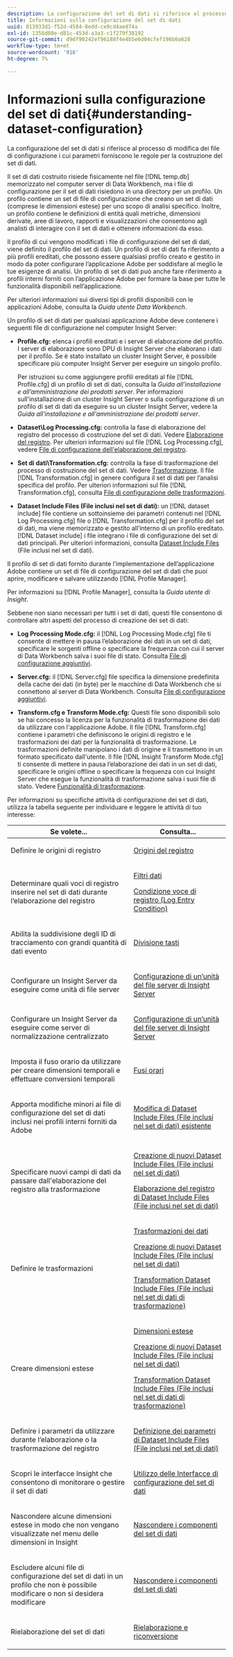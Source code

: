 ```yaml
---
description: La configurazione del set di dati si riferisce al processo di modifica dei file di configurazione i cui parametri forniscono le regole per la costruzione del set di dati.
title: Informazioni sulla configurazione del set di dati
uuid: 813933d1-f52d-4584-8edd-ce9cd4aed74a
exl-id: 1358d08e-d81c-453d-a3a3-c1f279f38192
source-git-commit: d9df90242ef96188f4e4b5e6d04cfef196b0a628
workflow-type: tm+mt
source-wordcount: '916'
ht-degree: 7%

---
```


# Informazioni sulla configurazione del set di dati{#understanding-dataset-configuration}

La configurazione del set di dati si riferisce al processo di modifica dei file di configurazione i cui parametri forniscono le regole per la costruzione del set di dati.

Il set di dati costruito risiede fisicamente nel file [!DNL temp.db] memorizzato nel computer server di Data Workbench, ma i file di configurazione per il set di dati risiedono in una directory per un profilo. Un profilo contiene un set di file di configurazione che creano un set di dati (comprese le dimensioni estese) per uno scopo di analisi specifico. Inoltre, un profilo contiene le definizioni di entità quali metriche, dimensioni derivate, aree di lavoro, rapporti e visualizzazioni che consentono agli analisti di interagire con il set di dati e ottenere informazioni da esso.

Il profilo di cui vengono modificati i file di configurazione del set di dati, viene definito il profilo del set di dati. Un profilo di set di dati fa riferimento a più profili ereditati, che possono essere qualsiasi profilo creato e gestito in modo da poter configurare l’applicazione Adobe per soddisfare al meglio le tue esigenze di analisi. Un profilo di set di dati può anche fare riferimento a profili interni forniti con l’applicazione Adobe per formare la base per tutte le funzionalità disponibili nell’applicazione.

Per ulteriori informazioni sui diversi tipi di profili disponibili con le applicazioni Adobe, consulta la *Guida utente Data Workbench*.

<!--
c_req_config_files.xml
-->

Un profilo di set di dati per qualsiasi applicazione Adobe deve contenere i seguenti file di configurazione nel computer Insight Server:

* **Profile.cfg:** elenca i profili ereditati e i server di elaborazione del profilo. I server di elaborazione sono DPU di Insight Server che elaborano i dati per il profilo. Se è stato installato un cluster Insight Server, è possibile specificare più computer Insight Server per eseguire un singolo profilo.

   Per istruzioni su come aggiungere profili ereditati al file [!DNL Profile.cfg] di un profilo di set di dati, consulta la *Guida all’installazione e all’amministrazione dei prodotti server*. Per informazioni sull&#39;installazione di un cluster Insight Server o sulla configurazione di un profilo di set di dati da eseguire su un cluster Insight Server, vedere la *Guida all&#39;installazione e all&#39;amministrazione dei prodotti server*.

* **Dataset\Log Processing.cfg:** controlla la fase di elaborazione del registro del processo di costruzione del set di dati. Vedere [Elaborazione del registro](../../home/c-dataset-const-proc/c-dataset-constr.md#concept-8a63892878004dc389c7dad784fcb061). Per ulteriori informazioni sul file [!DNL Log Processing.cfg], vedere [File di configurazione dell&#39;elaborazione del registro](../../home/c-dataset-const-proc/c-log-proc-config-file/c-abt-log-proc-config-file.md).

* **Set di dati\Transformation.cfg:** controlla la fase di trasformazione del processo di costruzione del set di dati. Vedere [Trasformazione](../../home/c-dataset-const-proc/c-dataset-constr.md#concept-88f72e0897a744b5bc03df5039264dda). Il file [!DNL Transformation.cfg] in genere configura il set di dati per l’analisi specifica del profilo. Per ulteriori informazioni sul file [!DNL Transformation.cfg], consulta [File di configurazione delle trasformazioni](../../home/c-dataset-const-proc/c-trans-config-file/c-abt-trans-config-file.md).

* **Dataset Include Files (File inclusi nel set di dati):**  un  [!DNL dataset include] file contiene un sottoinsieme dei parametri contenuti nel  [!DNL Log Processing.cfg] file o  [!DNL Transformation.cfg] per il profilo del set di dati, ma viene memorizzato e gestito all’interno di un profilo ereditato. [!DNL Dataset include] i file integrano i file di configurazione del set di dati principali. Per ulteriori informazioni, consulta [Dataset Include Files](../../home/c-dataset-const-proc/c-dataset-inc-files/c-abt-dataset-inc-files.md) (File inclusi nel set di dati).

Il profilo di set di dati fornito durante l’implementazione dell’applicazione Adobe contiene un set di file di configurazione del set di dati che puoi aprire, modificare e salvare utilizzando [!DNL Profile Manager].

Per informazioni su [!DNL Profile Manager], consulta la *Guida utente di Insight*.

<!--
c_addl_config_files.xml
-->

Sebbene non siano necessari per tutti i set di dati, questi file consentono di controllare altri aspetti del processo di creazione dei set di dati:

* **Log Processing Mode.cfg:** il  [!DNL Log Processing Mode.cfg] file ti consente di mettere in pausa l’elaborazione dei dati in un set di dati, specificare le sorgenti offline o specificare la frequenza con cui il server di Data Workbench salva i suoi file di stato. Consulta [File di configurazione aggiuntivi](../../home/c-dataset-const-proc/c-add-config-files/c-add-config-files.md#concept-1afef4f88f1e467ab4326875fd1d3004).

* **Server.cfg:** il  [!DNL Server.cfg] file specifica la dimensione predefinita della cache dei dati (in byte) per le macchine di Data Workbench che si connettono al server di Data Workbench. Consulta [File di configurazione aggiuntivi](../../home/c-dataset-const-proc/c-add-config-files/c-add-config-files.md#concept-1afef4f88f1e467ab4326875fd1d3004).

* **Transform.cfg e Transform Mode.cfg:** Questi file sono disponibili solo se hai concesso la licenza per la funzionalità di trasformazione dei dati da utilizzare con l&#39;applicazione Adobe. Il file [!DNL Transform.cfg] contiene i parametri che definiscono le origini di registro e le trasformazioni dei dati per la funzionalità di trasformazione. Le trasformazioni definite manipolano i dati di origine e li trasmettono in un formato specificato dall&#39;utente. Il file [!DNL Insight Transform Mode.cfg] ti consente di mettere in pausa l’elaborazione dei dati in un set di dati, specificare le origini offline o specificare la frequenza con cui Insight Server che esegue la funzionalità di trasformazione salva i suoi file di stato. Vedere [Funzionalità di trasformazione](https://docs.adobe.com/content/help/en/data-workbench/using/server-admin-install/transform/t-config-tfm.html).

<!--
c_next_steps.xml
-->

Per informazioni su specifiche attività di configurazione dei set di dati, utilizza la tabella seguente per individuare e leggere le attività di tuo interesse:

<table id="table_394CFB5135274545B5DA37952EC6943E"> 
 <thead> 
  <tr> 
   <th colname="col1" class="entry"> Se volete... </th> 
   <th colname="col2" class="entry"> Consulta... </th> 
  </tr> 
 </thead>
 <tbody> 
  <tr> 
   <td colname="col1"> <p>Definire le origini di registro </p> </td> 
   <td colname="col2"> <p><a href="../../home/c-dataset-const-proc/c-log-proc-config-file/c-log-sources.md#concept-6714c720fac044cbb9af003bf401b2ea"> Origini del registro </a> </p> </td> 
  </tr> 
  <tr> 
   <td colname="col1"> <p>Determinare quali voci di registro inserire nel set di dati durante l’elaborazione del registro </p> </td> 
   <td colname="col2"> <p> <a href="../../home/c-dataset-const-proc/c-log-proc-config-file/c-info-log-proc-param.md#concept-41bd49bf6b64442d91c232ec67529a3d"> Filtri dati</a> </p> <p> <a href="../../home/c-dataset-const-proc/c-log-proc-config-file/c-info-log-proc-param.md#concept-ecaff95cee4e40bc90f81e099c5fc934">Condizione voce di registro (Log Entry Condition)</a> </p> </td> 
  </tr> 
  <tr> 
   <td colname="col1"> <p>Abilita la suddivisione degli ID di tracciamento con grandi quantità di dati evento </p> </td> 
   <td colname="col2"> <p><a href="../../home/c-dataset-const-proc/c-log-proc-config-file/c-info-log-proc-param.md#concept-64b416bbe42f4d689f90df246f7f7caf"> Divisione tasti</a> </p> </td> 
  </tr> 
  <tr> 
   <td colname="col1"> <p>Configurare un Insight Server da eseguire come unità di file server </p> </td> 
   <td colname="col2"> <p><a href="../../home/c-dataset-const-proc/c-log-proc-config-file/c-ins-svr-file-svr-unit.md#concept-995abff3fce34e439fb3f7f47191c80d"> Configurazione di un’unità del file server di Insight Server  </a> </p> </td> 
  </tr> 
  <tr> 
   <td colname="col1"> <p>Configurare un Insight Server da eseguire come server di normalizzazione centralizzato </p> </td> 
   <td colname="col2"> <p><a href="../../home/c-dataset-const-proc/c-log-proc-config-file/c-ins-svr-file-svr-unit.md#concept-995abff3fce34e439fb3f7f47191c80d"> Configurazione di un’unità del file server di Insight Server  </a> </p> </td> 
  </tr> 
  <tr> 
   <td colname="col1"> <p>Imposta il fuso orario da utilizzare per creare dimensioni temporali e effettuare conversioni temporali </p> </td> 
   <td colname="col2"> <p><a href="../../home/c-dataset-const-proc/c-trans-config-file/c-spec-trans-param/c-time-zones.md#concept-9cf16b1cb4874f7d85e1dd950fdb4956"> Fusi orari </a> </p> </td> 
  </tr> 
  <tr> 
   <td colname="col1"> <p>Apporta modifiche minori ai file di configurazione del set di dati inclusi nei profili interni forniti da Adobe </p> </td> 
   <td colname="col2"> <p><a href="../../home/c-dataset-const-proc/c-dataset-inc-files/c-work-dataset-inc-files/t-edit-ex-dataset-inc-files.md#task-456c04e38ebc425fb35677a6bb6aa077"> Modifica di Dataset Include Files (File inclusi nel set di dati) esistente </a> </p> </td> 
  </tr> 
  <tr> 
   <td colname="col1"> <p>Specificare nuovi campi di dati da passare dall'elaborazione del registro alla trasformazione </p> </td> 
   <td colname="col2"> <p> <a href="../../home/c-dataset-const-proc/c-dataset-inc-files/c-work-dataset-inc-files/t-create-new-dataset-inc-files.md#task-b29f30605c374a6ca747ac843337b06e">Creazione di nuovi Dataset Include Files (File inclusi nel set di dati)</a> </p> <p> <a href="../../home/c-dataset-const-proc/c-dataset-inc-files/c-types-dataset-inc-files/c-log-proc-dataset-inc-files/c-log-proc-dataset-inc-files.md#concept-999475a22519432e98844622ca95b6ab">Elaborazione del registro di Dataset Include Files (File inclusi nel set di dati)</a> </p> </td> 
  </tr> 
  <tr> 
   <td colname="col1"> <p>Definire le trasformazioni </p> </td> 
   <td colname="col2"> <p> <a href="../../home/c-dataset-const-proc/c-data-trans/c-abt-transf.md"> Trasformazioni dei dati </a> </p> <p> <a href="../../home/c-dataset-const-proc/c-dataset-inc-files/c-work-dataset-inc-files/t-create-new-dataset-inc-files.md#task-b29f30605c374a6ca747ac843337b06e">Creazione di nuovi Dataset Include Files (File inclusi nel set di dati)</a> </p> <p> <a href="../../home/c-dataset-const-proc/c-dataset-inc-files/c-types-dataset-inc-files/c-trans-dataset-inc-files.md#concept-c64aa78ed9ce40b8a0f4932c82ff5ace">Transformation Dataset Include Files (File inclusi nel set di dati di trasformazione)</a> </p> </td> 
  </tr> 
  <tr> 
   <td colname="col1"> <p>Creare dimensioni estese </p> </td> 
   <td colname="col2"> <p> <a href="../../home/c-dataset-const-proc/c-ex-dim/c-abt-ex-dim.md"> Dimensioni estese </a> </p> <p> <a href="../../home/c-dataset-const-proc/c-dataset-inc-files/c-work-dataset-inc-files/t-create-new-dataset-inc-files.md#task-b29f30605c374a6ca747ac843337b06e">Creazione di nuovi Dataset Include Files (File inclusi nel set di dati)</a> </p> <p> <a href="../../home/c-dataset-const-proc/c-dataset-inc-files/c-types-dataset-inc-files/c-trans-dataset-inc-files.md#concept-c64aa78ed9ce40b8a0f4932c82ff5ace">Transformation Dataset Include Files (File inclusi nel set di dati di trasformazione)</a> </p> </td> 
  </tr> 
  <tr> 
   <td colname="col1"> <p>Definire i parametri da utilizzare durante l’elaborazione o la trasformazione del registro </p> </td> 
   <td colname="col2"> <p><a href="../../home/c-dataset-const-proc/c-dataset-inc-files/c-def-param-dataset-inc-files/c-def-param-dataset-inc-files.md#concept-5ad06acc8dc44bf2a99643fafdd56b50">Definizione dei parametri di Dataset Include Files (File inclusi nel set di dati)</a> </p> </td> 
  </tr> 
  <tr> 
   <td colname="col1"> <p>Scopri le interfacce Insight che consentono di monitorare o gestire il set di dati </p> </td> 
   <td colname="col2"> <p><a href="../../home/c-dataset-const-proc/c-dataset-config-tools/c-dataset-config-int/c-dataset-config-int.md#concept-0ea33a52ce234ec8951e7b4430fbc5ab"> Utilizzo delle Interfacce di configurazione del set di dati </a> </p> </td> 
  </tr> 
  <tr> 
   <td colname="col1"> <p>Nascondere alcune dimensioni estese in modo che non vengano visualizzate nel menu delle dimensioni in Insight </p> </td> 
   <td colname="col2"> <p><a href="../../home/c-dataset-const-proc/c-dataset-config-tools/c-hide-dataset-comp/c-hide-dataset-comp.md#concept-50d9a004736f42f6b0aa7cde0d6148ff"> Nascondere i componenti del set di dati </a> </p> </td> 
  </tr> 
  <tr> 
   <td colname="col1"> <p>Escludere alcuni file di configurazione del set di dati in un profilo che non è possibile modificare o non si desidera modificare </p> </td> 
   <td colname="col2"> <p><a href="../../home/c-dataset-const-proc/c-dataset-config-tools/c-hide-dataset-comp/c-hide-dataset-comp.md#concept-50d9a004736f42f6b0aa7cde0d6148ff"> Nascondere i componenti del set di dati </a> </p> </td> 
  </tr> 
  <tr> 
   <td colname="col1"> <p>Rielaborazione del set di dati </p> </td> 
   <td colname="col2"> <p><a href="../../home/c-dataset-const-proc/c-reproc-retrans/c-unst-reproc-retrans.md"> Rielaborazione e riconversione </a> </p> </td> 
  </tr> 
 </tbody> 
</table>
